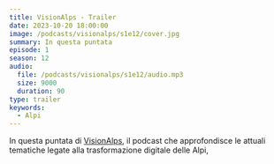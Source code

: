 ```yaml
---
title: VisionAlps - Trailer
date: 2023-10-20 18:00:00
image: /podcasts/visionalps/s1e12/cover.jpg
summary: In questa puntata
episode: 1
season: 12
audio:
  file: /podcasts/visionalps/s1e12/audio.mp3
  size: 9000
  duration: 90
type: trailer
keywords:
  - Alpi
---
```


In questa puntata di [VisionAlps](https://www.visionalps.com/), il podcast che approfondisce le attuali tematiche legate alla trasformazione digitale delle Alpi,